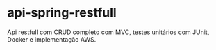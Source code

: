 # api-spring-restfull
Api restfull com CRUD completo com MVC, testes unitários com JUnit, Docker e implementação AWS.
